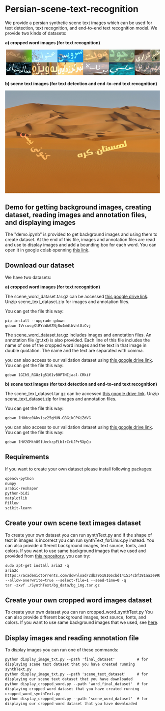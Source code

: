 # Persian-scene-text-recognition

We provide a persian synthetic scene text images which can be used for text detection, text recognition, and end-to-end text recognition model.
We provide two kinds of datasets:

**a) cropped word images (for text recognition)**

![sample image of cropped word images](scene_word_images.jpg)

**b) scene text images (for text detection and end-to-end text recognition)**

![sample image of scene text images](scene_text_image.jpg)


## Demo for getting background images, creating dataset, reading images and annotation files, and displaying images
The "demo.ipynb" is provided to get background images and using them to create dataset. At the end of this file, images and annotation files are read and use to display images and add a bounding box for each word.
You can open it in google colab openning [this link](https://colab.research.google.com/drive/1f9-zoJnxzmfKoffOPG4bTbDQAJ4o9E_h?usp=sharing).


## Download our dataset
We have two datasets:

**a) cropped word images (for text recognition)**

The scene_word_dataset.tar.gz can be accessed [this google drive link](https://drive.google.com/file/d/1VrcwsgXlBYcWk6ZNj8u4mWlWvhlGiCvj/view?usp=sharing).
Unzip scene_text_dataset.zip for images and annotation files.

You can get the file this way:
```
pip install --upgrade gdown
gdown 1VrcwsgXlBYcWk6ZNj8u4mWlWvhlGiCvj
```


The scene_word_dataset.tar.gz includes images and annotation files. An annotation file (gt.txt) is also provided. Each line of this file includes the name of one of the cropped word images and the text in that image in double quotation. The name and the text are separated with comma.

you can also access to our validation dataset using [this google drive link](https://drive.google.com/file/d/1GIh5_RGOz1g5161vB0FTNIjaal-CRkif/view?usp=sharing).
You can get the file this way:
```
gdown 1GIh5_RGOz1g5161vB0FTNIjaal-CRkif
```

**b) scene text images (for text detection and end-to-end text recognition)**

The scene_text_dataset.tar.gz can be accessed [this google drive link](https://drive.google.com/file/d/1HUdce0Akv1sz25qMUN-GBGikCPXiZdVG/view?usp=sharing).
Unzip scene_text_dataset.zip for images and annotation files.

You can get the file this way:
```
gdown 1HUdce0Akv1sz25qMUN-GBGikCPXiZdVG
```

you can also access to our validation dataset using [this google drive link](https://drive.google.com/file/d/1HV2GMkh8S1UeckzpELb1rCrUJPr5XpQu/view?usp=sharing).
You can get the file this way:
```
gdown 1HV2GMkh8S1UeckzpELb1rCrUJPr5XpQu
```

## Requirements
If you want to create your own dataset please install following packages:
```
opencv-python
numpy
arabic-reshaper
python-bidi
matplotlib
Pillow
scikit-learn
```
## Create your own scene text images dataset
To create your own dataset you can run synthText.py and if the shape of text in images is incorrect you can run synthText_forLinux.py instead.
You can also provide different background images, text source, fonts, and colors.
If you want to use same background images that we used and provided from [this repository](https://github.com/ankush-me/SynthText), you can try:
```
sudo apt-get install aria2 -q
aria2c https://academictorrents.com/download/2dba9518166cbd141534cbf381aa3e99a087e83c.torrent --allow-overwrite=true --select-file=1 --seed-time=0 -q
tar -zxvf ./SynthText/bg_data/bg_img.tar.gz
```

## Create your own cropped word images dataset
To create your own dataset you can run cropped_word_synthText.py
You can also provide different background images, text source, fonts, and colors.
If you want to use same background images that we used, see [here](https://github.com/zekavat-ITRC/Persian-scene-text-recognition-Dataset#create-your-own-scene-text-images-dataset).

## Display images and reading annotation file
To display images you can run one of these commands:
```
python display_image_txt.py --path 'final_dataset'          # for displaying scene text dataset that you have created running synthText.py
python display_image_txt.py --path 'scene_text_dataset'     # for displaying our scene text dataset that you have downloaded
python display_cropped_word.py --path 'word_final_dataset'  # for displaying cropped word dataset that you have created running cropped_word_synthText.py
python display_cropped_word.py --path 'scene_word_dataset'  # for displaying our cropped word dataset that you have downloaded

```
